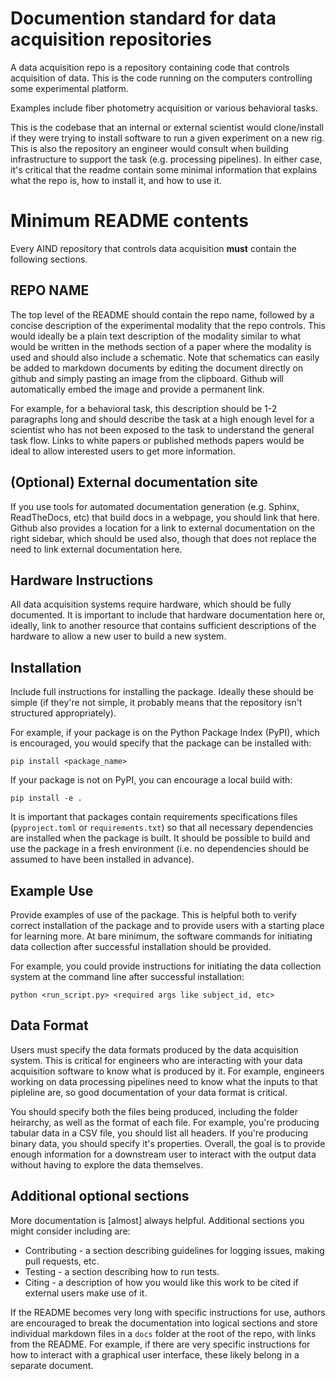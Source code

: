 # Documention standard for data acquisition repositories

A data acquisition repo is a repository containing code that controls acquisition of data. This is the code running on the computers controlling some experimental platform. 

Examples include fiber photometry acquisition or various behavioral tasks.  

This is the codebase that an internal or external scientist would clone/install if they were trying to install software to run a given experiment on a new rig. This is also the repository an engineer would consult when building infrastructure to support the task (e.g. processing pipelines). In either case, it's critical that the readme contain some minimal information that explains what the repo is, how to install it, and how to use it.

# Minimum README contents

Every AIND repository that controls data acquisition **must** contain the following sections.

## REPO NAME

The top level of the README should contain the repo name, followed by a concise description of the experimental modality that the repo controls. This would ideally be a plain text description of the modality similar to what would be written in the methods section of a paper where the modality is used and should also include a schematic. Note that schematics can easily be added to markdown documents by editing the document directly on github and simply pasting an image from the clipboard. Github will automatically embed the image and provide a permanent link.

For example, for a behavioral task, this description should be 1-2 paragraphs long and should describe the task at a high enough level for a scientist who has not been exposed to the task to understand the general task flow. Links to white papers or published methods papers would be ideal to allow interested users to get more information.

## (Optional) External documentation site

If you use tools for automated documentation generation (e.g. Sphinx, ReadTheDocs, etc) that build docs in a webpage, you should link that here. Github also provides a location for a link to external documentation on the right sidebar, which should be used also, though that does not replace the need to link external documentation here.

## Hardware Instructions

All data acquisition systems require hardware, which should be fully documented. It is important to include that hardware documentation here or, ideally, link to another resource that contains sufficient descriptions of the hardware to allow a new user to build a new system.

## Installation

Include full instructions for installing the package. Ideally these should be simple (if they're not simple, it probably means that the repository isn't structured appropriately). 

For example, if your package is on the Python Package Index (PyPI), which is encouraged, you would specify that the package can be installed with:

```
pip install <package_name>
```

If your package is not on PyPI, you can encourage a local build with:

```
pip install -e .
```

It is important that packages contain requirements specifications files (`pyproject.toml` or `requirements.txt`) so that all necessary dependencies are installed when the package is built. It should be possible to build and use the package in a fresh environment (i.e. no dependencies should be assumed to have been installed in advance).

## Example Use

Provide examples of use of the package. This is helpful both to verify correct installation of the package and to provide users with a starting place for learning more. At bare minimum, the software commands for initiating data collection after successful installation should be provided. 

For example, you could provide instructions for initiating the data collection system at the command line after successful installation:

```
python <run_script.py> <required args like subject_id, etc>
```

## Data Format

Users must specify the data formats produced by the data acquisition system. This is critical for engineers who are interacting with your data acquisition software to know what is produced by it. For example, engineers working on data processing pipelines need to know what the inputs to that pipleline are, so good documentation of your data format is critical.

You should specify both the files being produced, including the folder heirarchy, as well as the format of each file. For example, you're producing tabular data in a CSV file, you should list all headers. If you're producing binary data, you should specify it's properties. Overall, the goal is to provide enough information for a downstream user to interact with the output data without having to explore the data themselves.

## Additional optional sections

More documentation is [almost] always helpful. Additional sections you might consider including are:

* Contributing - a section describing guidelines for logging issues, making pull requests, etc.
* Testing - a section describing how to run tests.
* Citing - a description of how you would like this work to be cited if external users make use of it.

If the README becomes very long with specific instructions for use, authors are encouraged to break the documentation into logical sections and store individual markdown files in a `docs` folder at the root of the repo, with links from the README. For example, if there are very specific instructions for how to interact with a graphical user interface, these likely belong in a separate document.